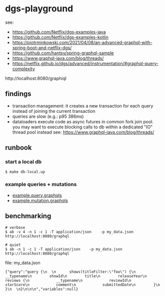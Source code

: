 # dgs-playground

see: 
- https://github.com/Netflix/dgs-examples-java
- https://github.com/Netflix/dgs-examples-kotlin
- https://piotrminkowski.com/2021/04/08/an-advanced-graphql-with-spring-boot-and-netflix-dgs/
- https://github.com/hantsy/spring-graphql-sample  
- https://www.graphql-java.com/blog/threads/
- https://netflix.github.io/dgs/advanced/instrumentation/#graphql-query-complexity

http://localhost:8080/graphiql

## findings

- transaction management: it creates a new transaction for each query instead of joining the current transaction
- queries are slow (e.g.: p95 386ms)
- dataloaders execute code as async futures in common fork join pool.
  you may want to execute blocking calls to db within a dedicated "IO" thread pool instead
  see: https://www.graphql-java.com/blog/threads/
  
## runbook

### start a  local db
```
$ make db-local.up

```


### example queries + mutations

- [example.query.graphqls](app/src/main/resources/example.query.graphqls)
- [example.mutation.graphqls](app/src/main/resources/example.mutation.graphqls)


## benchmarking

```
# verbose
$ ab -v 4 -n 1 -c 1 -T application/json    -p my_data.json  http://localhost:8080/graphql

# quiet
$ ab -n 1 -c 1 -T application/json    -p my_data.json  http://localhost:8080/graphql

```

file: my_data.json
```
{"query":"query {\n  \n      shows(titleFilter:\"foo\") {\n        __typename\n        showId\n        title\n        releaseYear\n        reviews {\n            __typename\n            reviewId\n            starScore\n            comment\n            submittedDate\n        }\n    }\n  \n}\n\n\n","variables":null}
```
